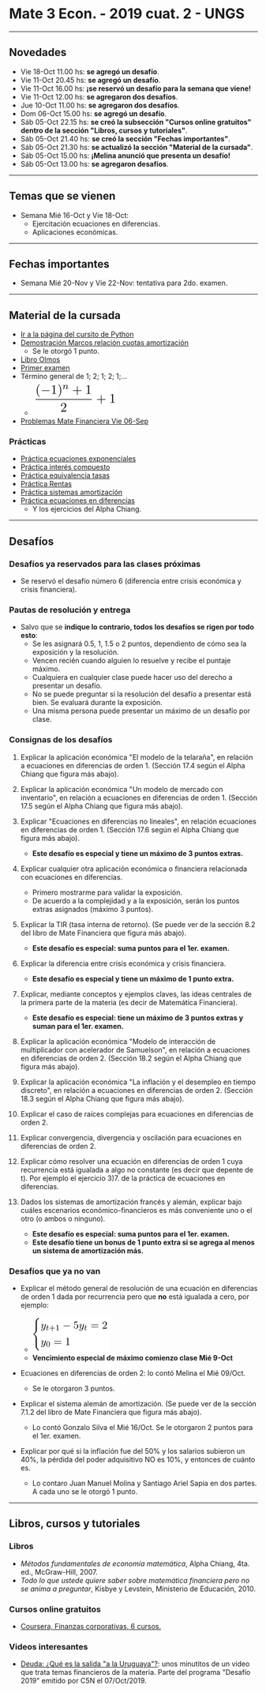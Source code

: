 # Mate 3 Econ. - 2019 cuat. 2 - UNGS

---

## Novedades
- Vie 18-Oct 11.00 hs: **se agregó un desafío**.
- Vie 11-Oct 20.45 hs: **se agregó un desafío**.
- Vie 11-Oct 16.00 hs: **¡se reservó un desafío para la semana que viene!**
- Vie 11-Oct 12.00 hs: **se agregaron dos desafíos**.
- Jue 10-Oct 11.00 hs: **se agregaron dos desafíos**.
- Dom 06-Oct 15.00 hs: **se agregó un desafío**.
- Sáb 05-Oct 22.15 hs: **se creó la subsección "Cursos online gratuitos" dentro de la sección "Libros, cursos y tutoriales"**.
- Sáb 05-Oct 21.40 hs: **se creó la sección "Fechas importantes"**.
- Sáb 05-Oct 21.30 hs: **se actualizó la sección "Material de la cursada"**.
- Sáb 05-Oct 15.00 hs: **¡Melina anunció que presenta un desafío!**
- Sáb 05-Oct 13.00 hs: **se agregaron desafíos**.

---

## Temas que se vienen
- Semana Mié 16-Oct y Vie 18-Oct:
	* Ejercitación ecuaciones en diferencias.
	* Aplicaciones económicas.

---

## Fechas importantes
- Semana Mié 20-Nov y Vie 22-Nov: tentativa para 2do. examen.

---

## Material de la cursada
- [Ir a la página del cursito de Python](https://sebasped.github.io/python-mate3-2019c2/)
- [Demostración Marcos relación cuotas amortización](https://github.com/sebasped/ME3-2019c2/blob/master/demostracionMarcos_relacion_capAmort_y_capitalizacion.jpeg)
	* Se le otorgó 1 punto.
- [Libro Olmos](http://www.mpeargentina.com.ar/wp-content/uploads/2016/03/Deuda-Externa-Alejandro-Olmos.pdf)
- [Primer examen](https://github.com/sebasped/ME3-2019c2/blob/master/primerExamen.pdf)
- Término general de 1; 2; 1; 2; 1;...
	* ![](https://raw.githubusercontent.com/sebasped/ME3-2019c2/master/ejSucesiones.png)
- [Problemas Mate Financiera Vie 06-Sep](https://github.com/sebasped/ME3-2019c2/blob/master/problemasVie06sep2019.pdf)

### Prácticas
- [Práctica ecuaciones exponenciales](https://github.com/sebasped/ME3-2019c2/blob/master/practicaExponenciales.pdf)
- [Práctica interés compuesto](https://github.com/sebasped/ME3-2019c2/blob/master/practicaInteresCompuesto.pdf)
- [Práctica equivalencia tasas](https://github.com/sebasped/ME3-2019c2/blob/master/practicaEquivalenciaTasas.pdf)
- [Práctica Rentas](https://github.com/sebasped/ME3-2019c2/blob/master/practicaRentas.pdf)
- [Práctica sistemas amortización](https://github.com/sebasped/ME3-2019c2/blob/master/practicaSistemasAmortizacion.pdf)
- [Práctica ecuaciones en diferencias](https://github.com/sebasped/ME3-2019c2/blob/master/practicaEcuacionesDiferencias.pdf)
	* Y los ejercicios del Alpha Chiang.


---

## Desafíos
### Desafíos ya reservados para las clases próximas
- Se reservó el desafío número 6 (diferencia entre crisis económica y crisis financiera).

### Pautas de resolución y entrega
- Salvo que se **indique lo contrario, todos los desafíos se rigen por todo esto**:
	* Se les asignará 0.5, 1, 1.5 o 2 puntos, dependiento de cómo sea la exposición y la resolución.
	* Vencen recién cuando alguien lo resuelve y recibe el puntaje máximo.
	* Cualquiera en cualquier clase puede hacer uso del derecho a presentar un desafío.
	* No se puede preguntar si la resolución del desafío a presentar está bien. Se evaluará durante la exposición.
	* Una misma persona puede presentar un máximo de un desafío por clase.

### Consignas de los desafíos
1. Explicar la aplicación económica "El modelo de la telaraña", en relación a ecuaciones en diferencias de orden 1. (Sección 17.4 según el Alpha Chiang que figura más abajo).

1. Explicar la aplicación económica "Un modelo de mercado con inventario", en relación a ecuaciones en diferencias de orden 1. (Sección 17.5 según el Alpha Chiang que figura más abajo).

1. Explicar "Ecuaciones en diferencias no lineales", en relación ecuaciones en diferencias de orden 1. (Sección 17.6 según el Alpha Chiang que figura más abajo).
	- **Este desafío es especial y tiene un máximo de 3 puntos extras.**

1. Explicar cualquier otra aplicación económica o financiera relacionada con ecuaciones en diferencias.
	- Primero mostrarme para validar la exposición.
	- De acuerdo a la complejidad y a la exposición, serán los puntos extras asignados (máximo 3 puntos).

1. Explicar la TIR (tasa interna de retorno). (Se puede ver de la sección 8.2 del libro de Mate Financiera que figura más abajo).
	- **Este desafío es especial: suma puntos para el 1er. examen.**

1. Explicar la diferencia entre crisis económica y crisis financiera.
	- **Este desafío es especial y tiene un máximo de 1 punto extra.**

1. Explicar, mediante conceptos y ejemplos claves, las ideas centrales de la primera parte de la materia (es decir de Matemática Financiera).
	- **Este desafío es especial: tiene un máximo de 3 puntos extras y suman para el 1er. examen.**

1. Explicar la aplicación económica "Modelo de interacción de multiplicador con acelerador de Samuelson", en relación a ecuaciones en diferencias de orden 2. (Sección 18.2 según el Alpha Chiang que figura más abajo).

1. Explicar la aplicación económica "La inflación y el desempleo en tiempo discreto", en relación a ecuaciones en diferencias de orden 2. (Sección 18.3 según el Alpha Chiang que figura más abajo).

1. Explicar el caso de raíces complejas para ecuaciones en diferencias de orden 2.

1. Explicar convergencia, divergencia y oscilación para ecuaciones en diferencias de orden 2.

1. Explicar cómo resolver una ecuación en diferencias de orden 1 cuya recurrencia está igualada a algo no constante (es decir que depente de t). Por ejemplo el ejercicio 3)7. de la práctica de ecuaciones en diferencias. 

1. Dados los sistemas de amortización francés y alemán, explicar bajo cuáles escenarios económico-financieros es más conveniente uno o el otro (o ambos o ninguno).
	- **Este desafío es especial: suma puntos para el 1er. examen.**
	- **Este desafío tiene un bonus de 1 punto extra si se agrega al menos un sistema de amortización más.**


### Desafíos que ya no van
- Explicar el método general de resolución de una ecuación en diferencias de orden 1 dada por recurrencia pero que **no** está igualada a cero, por ejemplo:
	- ![](https://raw.githubusercontent.com/sebasped/ME3-2019c2/master/ecdif1.png)
	- **Vencimiento especial de máximo comienzo clase Mié 9-Oct**

- Ecuaciones en diferencias de orden 2: lo contó Melina el Mié 09/Oct.
	* Se le otorgaron 3 puntos.

- Explicar el sistema alemán de amortización. (Se puede ver de la sección 7.1.2 del libro de Mate Financiera que figura más abajo).
	- Lo contó Gonzalo Silva el Mié 16/Oct. Se le otorgaron 2 puntos para el 1er. examen.

- Explicar por qué si la inflación fue del 50% y los salarios subieron un 40%, la pérdida del poder adquisitivo NO es 10%, y entonces de cuánto es.
	- Lo contaro Juan Manuel Molina y Santiago Ariel Sapia en dos partes. A cada uno se le otorgó 1 punto.

---

## Libros, cursos y tutoriales
### Libros
- _Métodos fundamentales de economía matemática_, Alpha Chiang, 4ta. ed., McGraw-Hill, 2007.
- _Todo lo que ustede quiere saber sobre matemática financiera pero no se anima a preguntar_, Kisbye y Levstein, Ministerio de Educación, 2010.

### Cursos online gratuitos
- [Coursera, Finanzas corporativas, 6 cursos.](https://www.coursera.org/specializations/finanzascorporativas/)

### Videos interesantes
- [Deuda: ¿Qué es la salida "a la Uruguaya"?](https://www.youtube.com/watch?v=hQsiA4hpMOE): unos minutitos de un video que trata temas financieros de la materia. Parte del programa "Desafío 2019" emitido por C5N el 07/Oct/2019.
